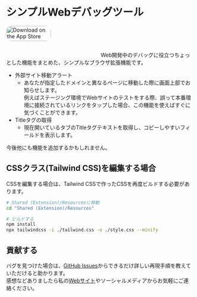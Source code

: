 # シンプルWebデバッグツール
<a href="https://apps.apple.com/jp/app/%E3%82%B7%E3%83%B3%E3%83%97%E3%83%ABweb%E3%83%87%E3%83%90%E3%83%83%E3%82%B0%E3%83%84%E3%83%BC%E3%83%AB/id6479216231?itsct=apps_box_badge&amp;itscg=30200" style="display: inline-block; overflow: hidden; border-radius: 13px; width: 250px; height: 83px;"><img src="https://tools.applemediaservices.com/api/badges/download-on-the-app-store/black/ja-jp?size=250x83&amp;releaseDate=1711324800" alt="Download on the App Store" style="border-radius: 13px; width: 120px; height: 40px;"></a>
Web開発中のデバッグに役立つちょっとした機能をまとめた、シンプルなブラウザ拡張機能です。
- 外部サイト移動アラート
    - あなたが指定したドメインと異なるページに移動した際に画面上部でお知らせします。  
      例えばステージング環境でWebサイトのテストをする際、誤って本番環境に接続されているリンクをタップした場合、この機能を使えばすぐに気づくことができます。
- Titleタグの取得
    - 現在開いているタブのTitleタグテキストを取得し、コピーしやすいフィールドを表示します。

今後他にも機能を追加するかもしれません。

## CSSクラス(Tailwind CSS)を編集する場合
CSSを編集する場合は、Tailwind CSSで作ったCSSを再度ビルドする必要があります。
```sh
# Shared (Extension)/Resourcesに移動
cd "Shared (Extension)/Resources"

# ビルドする
npm install
npx tailwindcss -i ./tailwind.css -o ./style.css --minify
```

## 貢献する
バグを見つけた場合は、[GitHub Issues](https://github.com/shugomatsuzawa/Simple-Debugging-Tools-for-Web/issues)からできるだけ詳しい再現手順を教えていただけると助かります。  
感想などありましたら私の[Webサイト](https://shugomatsuzawa.com/contact/)やソーシャルメディアからお気軽にご連絡ください。
